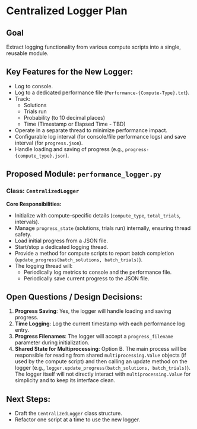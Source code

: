 # Centralized Logger Plan

## Goal
Extract logging functionality from various compute scripts into a single, reusable module.

## Key Features for the New Logger:
- Log to console.
- Log to a dedicated performance file (`Performance-{Compute-Type}.txt`).
- Track:
    - Solutions
    - Trials run
    - Probability (to 10 decimal places)
    - Time (Timestamp or Elapsed Time - TBD)
- Operate in a separate thread to minimize performance impact.
- Configurable log interval (for console/file performance logs) and save interval (for `progress.json`).
- Handle loading and saving of progress (e.g., `progress-{compute_type}.json`).

## Proposed Module: `performance_logger.py`

### Class: `CentralizedLogger`

**Core Responsibilities:**
- Initialize with compute-specific details (`compute_type`, `total_trials`, intervals).
- Manage `progress_state` (solutions, trials run) internally, ensuring thread safety.
- Load initial progress from a JSON file.
- Start/stop a dedicated logging thread.
- Provide a method for compute scripts to report batch completion (`update_progress(batch_solutions, batch_trials)`).
- The logging thread will:
    - Periodically log metrics to console and the performance file.
    - Periodically save current progress to the JSON file.

## Open Questions / Design Decisions:
1.  **Progress Saving**: Yes, the logger will handle loading and saving progress.
2.  **Time Logging**: Log the current timestamp with each performance log entry.
3.  **Progress Filenames**: The logger will accept a `progress_filename` parameter during initialization.
4.  **Shared State for Multiprocessing**: Option B. The main process will be responsible for reading from shared `multiprocessing.Value` objects (if used by the compute script) and then calling an update method on the logger (e.g., `logger.update_progress(batch_solutions, batch_trials)`). The logger itself will not directly interact with `multiprocessing.Value` for simplicity and to keep its interface clean.

## Next Steps:
- Draft the `CentralizedLogger` class structure.
- Refactor one script at a time to use the new logger. 